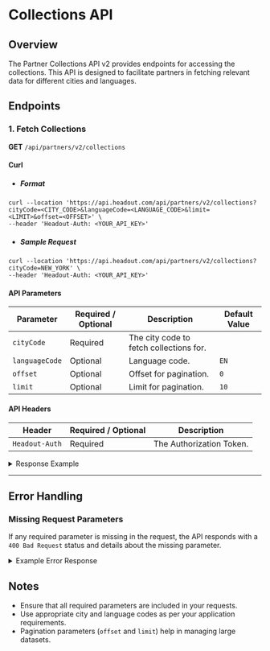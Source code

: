 # Collections API

## Overview
The Partner Collections API v2 provides endpoints for accessing the collections. This API is designed to facilitate partners in fetching relevant data for different cities and languages.

## Endpoints

### 1. Fetch Collections
**GET** `/api/partners/v2/collections`


#### Curl

- ##### Format
```shell
curl --location 'https://api.headout.com/api/partners/v2/collections?cityCode=<CITY_CODE>&languageCode=<LANGUAGE_CODE>&limit=<LIMIT>&offset=<OFFSET>' \
--header 'Headout-Auth: <YOUR_API_KEY>'
```

- ##### Sample Request
```shell
curl --location 'https://api.headout.com/api/partners/v2/collections?cityCode=NEW_YORK' \
--header 'Headout-Auth: <YOUR_API_KEY>'
```

#### API Parameters
| Parameter      | Required / Optional | Description                             | Default Value |
|----------------|---------------------|-----------------------------------------|---------------|
| `cityCode`     | Required            | The city code to fetch collections for. |               |
| `languageCode` | Optional            | Language code.                          | `EN`          |
| `offset`       | Optional            | Offset for pagination.                  | `0`           |
| `limit`        | Optional            | Limit for pagination.                   | `10`          |

#### API Headers
| Header         | Required / Optional | Description              |
|----------------|---------------------|--------------------------|
| `Headout-Auth` | Required            | The Authorization Token. |

<details>
<summary>Response Example</summary>

```json
{
    "city": "NEW_YORK",
    "collections": [
        {
            "id": "24",
            "name": "Broadway",
            "city": "NEW_YORK",
            "urlSlugs": {
                "EN": "/broadway-tickets-c-24/",
                "ES": "/es/entradas-espectaculos-de-broadway-c-24/",
                "FR": "/fr/billets-comedie-musicale-broadway-c-24/",
                "IT": "/it/broadway-biglietti-c-24/",
                "DE": "/de/broadway-tickets-c-24/",
                "PT": "/pt/broadway-c-24/",
                "NL": "/nl/broadway-c-24/"
            },
            "canonicalUrl": "https://www.headout.com/broadway-tickets-c-24/"
        },
        {
            "id": "3546",
            "name": "Cruceros por el río Hudson",
            "city": "NEW_YORK",
            "urlSlugs": {
                "EN": "/hudson-river-cruises-c-3546/",
                "ES": "/es/cruceros-por-el-rio-hudson-c-3546/",
                "FR": "/fr/croisieres-sur-la-riviere-hudson-c-3546/",
                "IT": "/it/crociere-hudson-rive-c-3546/",
                "DE": "/de/hudson-rive-kreuzfahrten-c-3546/",
                "PT": "/pt/cruzeiros-em-hudson-rive-c-3546/",
                "NL": "/nl/hudson-rive-cruises-c-3546/"
            },
            "canonicalUrl": "https://www.headout.com/hudson-river-cruises-c-3546/"
        },
        {
            "id": "234",
            "name": "Edificio Empire State",
            "city": "NEW_YORK",
            "urlSlugs": {
                "EN": "/empire-state-building-tickets-c-234/",
                "ES": "/es/entradas-empire-state-building-c-234/",
                "FR": "/fr/empire-state-building-c-234/",
                "IT": "/it/biglietti-empire-state-building-c-234/",
                "DE": "/de/buchen-sie-empire-state-building-tickets-skip-the-line-zugang-c-234/",
                "PT": "/pt/ingressos-empire-state-building-c-234/",
                "NL": "/nl/boek-tickets-voor-het-empire-state-building-toegang-tot-de-wachtrij-c-234/"
            },
            "canonicalUrl": "https://www.headout.com/empire-state-building-tickets-c-234/"
        }
    ],
    "nextUrl": "https://api.headout.com/api/partners/v2/collections?cityCode=NEW_YORK&campaignName=SOME_CAMPAIGN&languageCode=ES&currencyCode=INR&offset=3&limit=3",
    "prevUrl": null,
    "total": 39,
    "nextOffset": 3
}
```

</details>

---

## Error Handling

### Missing Request Parameters
If any required parameter is missing in the request, the API responds with a `400 Bad Request` status and details about the missing parameter.

<details>
<summary>Example Error Response</summary>

```json
{
  "status": 400,
  "error": {
    "code": "E_MISSING_PARAMETER",
    "message": "Missing required parameter: [parameter_name]"
  }
}
```

</details>

## Notes
- Ensure that all required parameters are included in your requests.
- Use appropriate city and language codes as per your application requirements.
- Pagination parameters (`offset` and `limit`) help in managing large datasets.
